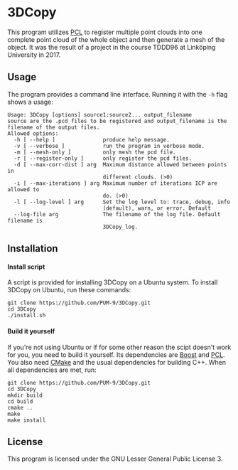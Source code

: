 # 3DCopy

This program utilizes [PCL](https://www.pointclouds.org/ "Point Cloud Library") to register multiple point clouds into one complete point cloud of the whole object and then generate a mesh of the object. It was the result of a project in the course TDDD96 at Linköping University in 2017.

## Usage

The program provides a command line interface. Running it with the `-h` flag shows a usage:

```
Usage: 3DCopy [options] source1:source2... output_filename
source are the .pcd files to be registered and output_filename is the filename of the output files.
Allowed options:
  -h [ --help ]               produce help message.
  -v [ --verbose ]            run the program in verbose mode.
  -m [ --mesh-only ]          only mesh the pcd file.
  -r [ --register-only ]      only register the pcd files.
  -d [ --max-corr-dist ] arg  Maximum distance allowed between points in
                              different clouds. (>0)
  -i [ --max-iterations ] arg Maximum number of iterations ICP are allowed to
                              do. (>0)
  -l [ --log-level ] arg      Set the log level to: trace, debug, info
                              (default), warn, or error. Default
  --log-file arg              The filename of the log file. Default filename is
                              3DCopy_log.
```

## Installation

#### Install script
A script is provided for installing 3DCopy on a Ubuntu system. To install 3DCopy on Ubuntu, run these commands:

```
git clone https://github.com/PUM-9/3DCopy.git
cd 3DCopy
./install.sh
```

#### Build it yourself
If you're not using Ubuntu or if for some other reason the scipt doesn't work for you, you need to build it yourself. Its dependencies are [Boost](http://www.boost.org/ "Boost") and [PCL](https://www.pointclouds.org/ "Point Cloud Library"). You also need [CMake](http://www.cmake.org "CMake") and the usual dependencies for building C++. When all dependencies are met, run:

```
git clone https://github.com/PUM-9/3DCopy.git
cd 3DCopy
mkdir build
cd build
cmake ..
make
make install
```

## License

This program is licensed under the GNU Lesser General Public License 3.
